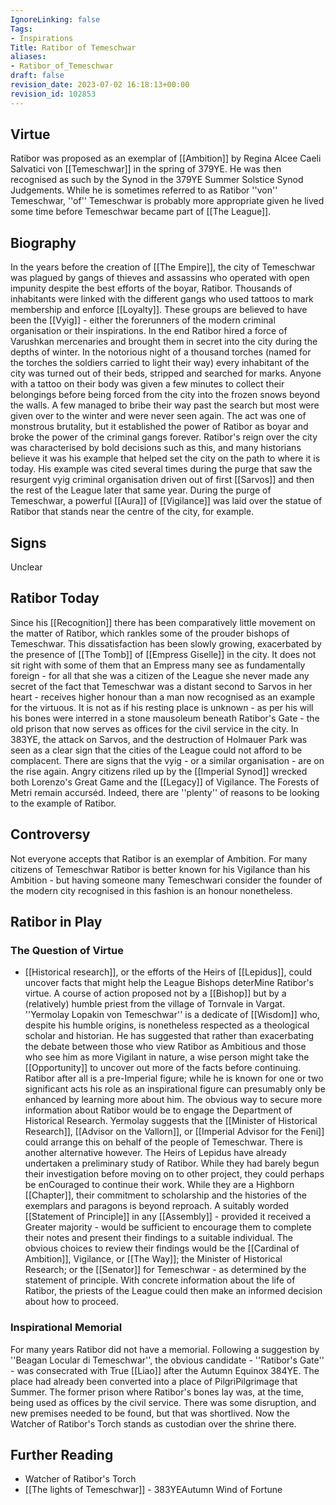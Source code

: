 ```yaml
---
IgnoreLinking: false
Tags:
- Inspirations
Title: Ratibor of Temeschwar
aliases:
- Ratibor_of_Temeschwar
draft: false
revision_date: 2023-07-02 16:18:13+00:00
revision_id: 102853
---
```


## Virtue
Ratibor was proposed as an exemplar of [[Ambition]] by Regina Alcee Caeli Salvatici von [[Temeschwar]] in the spring of 379YE. He was then recognised as such by the Synod in the 379YE Summer Solstice Synod Judgements. While he is sometimes referred to as Ratibor ''von'' Temeschwar, ''of'' Temeschwar is probably more appropriate given he lived some time before Temeschwar became part of [[The League]].
## Biography
In the years before the creation of [[The Empire]], the city of Temeschwar was plagued by gangs of thieves and assassins who operated with open impunity despite the best efforts of the boyar, Ratibor. Thousands of inhabitants were linked with the different gangs who used tattoos to mark membership and enforce [[Loyalty]]. These groups are believed to have been the [[Vyig]] - either the forerunners of the modern criminal organisation or their inspirations.
In the end Ratibor hired a force of Varushkan mercenaries and brought them in secret into the city during the depths of winter. In the notorious night of a thousand torches (named for the torches the soldiers carried to light their way) every inhabitant of the city was turned out of their beds, stripped and searched for marks. Anyone with a tattoo on their body was given a few minutes to collect their belongings before being forced from the city into the frozen snows beyond the walls. A few managed to bribe their way past the search but most were given over to the winter and were never seen again. The act was one of monstrous brutality, but it established the power of Ratibor as boyar and broke the power of the criminal gangs forever.
Ratibor's reign over the city was characterised by bold decisions such as this, and many historians believe it was his example that helped set the city on the path to where it is today.
His example was cited several times during the purge that saw the resurgent vyig criminal organisation driven out of first [[Sarvos]] and then the rest of the League later that same year. During the purge of Temeschwar, a powerful [[Aura]] of [[Vigilance]] was laid over the statue of Ratibor that stands near the centre of the city, for example.
## Signs
Unclear
## Ratibor Today
Since his [[Recognition]] there has been comparatively little movement on the matter of Ratibor, which rankles some of the prouder bishops of Temeschwar. This dissatisfaction has been slowly growing, exacerbated by the presence of [[The Tomb]] of [[Empress Giselle]] in the city. It does not sit right with some of them that an Empress many see as fundamentally foreign - for all that she was a citizen of the League she never made any secret of the fact that Temeschwar was a distant second to Sarvos in her heart - receives higher honour than a man now recognised as an example for the virtuous. It is not as if his resting place is unknown - as per his will his bones were interred in a stone mausoleum beneath Ratibor's Gate - the old prison that now serves as offices for the civil service in the city.
In 383YE, the attack on Sarvos, and the destruction of Holmauer Park was seen as a clear sign that the cities of the League could not afford to be complacent. There are signs that the vyig - or a similar organisation - are on the rise again. Angry citizens riled up by the [[Imperial Synod]] wrecked both Lorenzo's Great Game and the [[Legacy]] of Vigilance. The Forests of Metri remain accurséd. Indeed, there are ''plenty'' of reasons to be looking to the example of Ratibor.
## Controversy
Not everyone accepts that Ratibor is an exemplar of Ambition. For many citizens of Temeschwar Ratibor is better known for his Vigilance than his Ambition - but having someone many Temeschwari consider the founder of the modern city recognised in this fashion is an honour nonetheless. 
## Ratibor in Play
### The Question of Virtue
* [[Historical research]], or the efforts of the Heirs of [[Lepidus]], could uncover facts that might help the League Bishops deterMine Ratibor's virtue.
A course of action proposed not by a [[Bishop]] but by a (relatively) humble priest from the village of Tornvale in Vargat. ''Yermolay Lopakin von Temeschwar'' is a dedicate of [[Wisdom]] who, despite his humble origins, is nonetheless respected as a theological scholar and historian. He has suggested that rather than exacerbating the debate between those who view Ratibor as Ambitious and those who see him as more Vigilant in nature, a wise person might take the [[Opportunity]] to uncover out more of the facts before continuing. Ratibor after all is a pre-Imperial figure; while he is known for one or two significant acts his role as an inspirational figure can presumably only be enhanced by learning more about him.
The obvious way to secure more information about Ratibor would be to engage the Department of Historical Research. Yermolay suggests that the [[Minister of Historical Research]], [[Advisor on the Vallorn]], or [[Imperial Advisor for the Feni]] could arrange this on behalf of the people of Temeschwar.
There is another alternative however. The Heirs of Lepidus have already undertaken a preliminary study of Ratibor. While they had barely begun their investigation before moving on to other project, they could perhaps be enCouraged to continue their work. While they are a Highborn [[Chapter]], their commitment to scholarship and the histories of the exemplars and paragons is beyond reproach. A suitably worded [[Statement of Principle]] in any [[Assembly]] - provided it received a Greater majority - would be sufficient to encourage them to complete their notes and present their findings to a suitable individual. The obvious choices to review their findings would be the [[Cardinal of Ambition]], Vigilance, or [[The Way]]; the Minister of Historical Research; or the [[Senator]] for Temeschwar - as determined by the statement of principle. 
With concrete information about the life of Ratibor, the priests of the League could then make an informed decision about how to proceed.
### Inspirational Memorial
For many years Ratibor did not have a memorial. Following a suggestion by ''Beagan Locular di Temeschwar'', the obvious candidate - ''Ratibor's Gate'' - was consecrated with True [[Liao]] after the Autumn Equinox 384YE. The place had already been converted into a place of PilgriPilgrimage that Summer. The former prison where Ratibor's bones lay was, at the time, being used as offices by the civil service. There was some disruption, and new premises needed to be found, but that was shortlived. Now the Watcher of Ratibor's Torch stands as custodian over the shrine there.
## Further Reading
* Watcher of Ratibor's Torch
* [[The lights of Temeschwar]] - 383YEAutumn Wind of Fortune